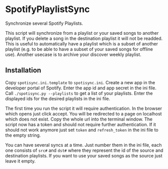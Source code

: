 # SpotifyPlaylistSync
Synchronize several Spotify Playlists.

This script will synchronize from a playlist or your saved songs to another playlist. If you delete a song in the destination playlist it will not be readded. This is useful to automatically have a playlist which is a subset of another playlist (e.g. to be able to have a subset of your saved songs for offline use). Another usecase is to archive your discover weekly playlist.

## Installation
Copy `spotisync.ini.template` to `spotisync.ini`. Create a new app in the developer portal of Spotify. Enter the app id and app secret in the ini file. Call `./spotisync.py --playlists` to get a list of your playlists. Enter the displayed ids for the desired playlists in the ini file.

The first time you run the script it will require authentication. In the browser which opens just click accept. You will be redirected to a page on localhost which does not exist. Copy the whole url into the terminal window. The script now has a token and should not require further authentication. If it should not work anymore just set `token` and `refresh_token` in the ini file to the empty string.

You can have several syncs at a time. Just number them in the ini file, each one consists of `src#` and `dst#` where they represent the id of the source and destination playlists. If you want to use your saved songs as the source just leave it empty.
